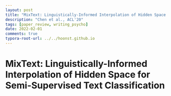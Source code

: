 ```yaml
---
layout: post
title: "MixText: Linguistically-Informed Interpolation of Hidden Space for Semi-Supervised Text Classification"
description: "Chen et al., ACL'20"
tags: [paper_review, writing_psycho]
date: 2022-02-01
comments: true
typora-root-url: ../../hoonst.github.io
---
```


# MixText: Linguistically-Informed Interpolation of Hidden Space for Semi-Supervised Text Classification

